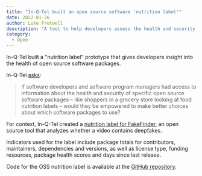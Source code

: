 ```yaml
---
title: "In-Q-Tel built an open source software 'nutrition label'"
date: 2022-01-26 
author: Luke Fretwell
description: "A tool to help developers assess the health and security of OSS packages."
category:
  - Open
---
```


In-Q-Tel built a "nutrition label" prototype that gives developers insight into the health of open source software packages.

In-Q-Tel [asks](https://www.iqt.org/open-source-software-nutrition-labels-an-ai-assurance-application/): 

> If software developers and software program managers had access to information about the health and security of specific open source software packages – like shoppers in a grocery store looking at food nutrition labels – would they be empowered to make better choices about which software packages to use?

For context, In-Q-Tel created a [nutrition label for FakeFinder](https://trui4.csb.app/), an open source tool that analyzes whether a video contains deepfakes.

Indicators used for the label include package totals for contributors, maintainers, dependencies and versions, as well as license type, funding resources, package health scores and days since last release.

Code for the OSS nutrition label is available at the [GitHub repository](https://github.com/IQTLabs/OSSNutritionLabelPrototypes).